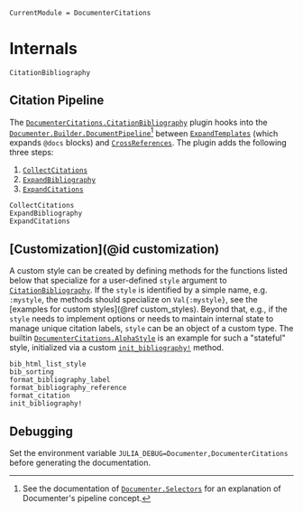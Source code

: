 ```@meta
CurrentModule = DocumenterCitations
```

# Internals

```@docs
CitationBibliography
```

## Citation Pipeline

The [`DocumenterCitations.CitationBibliography`](@ref) plugin hooks into the [`Documenter.Builder.DocumentPipeline`](https://documenter.juliadocs.org/stable/lib/internals/builder/#Documenter.Builder.DocumentPipeline)[^1] between [`ExpandTemplates`](https://documenter.juliadocs.org/stable/lib/internals/builder/#Documenter.Builder.ExpandTemplates) (which expands `@docs` blocks) and [`CrossReferences`](https://documenter.juliadocs.org/stable/lib/internals/builder/#Documenter.Builder.CrossReferences). The plugin adds the following three steps:

[^1]: See the documentation of [`Documenter.Selectors`](https://documenter.juliadocs.org/stable/lib/internals/selectors/#Documenter.Selectors) for an explanation of Documenter's pipeline concept.

1. [`CollectCitations`](@ref)
2. [`ExpandBibliography`](@ref)
3. [`ExpandCitations`](@ref)


```@docs
CollectCitations
ExpandBibliography
ExpandCitations
```

## [Customization](@id customization)

A custom style can be created by defining methods for the functions listed below that specialize for a user-defined `style` argument to [`CitationBibliography`](@ref). If the `style` is identified by a simple name, e.g. `:mystyle`, the methods should specialize on `Val{:mystyle}`, see the [examples for custom styles](@ref custom_styles). Beyond that, e.g., if the `style` needs to implement options or needs to maintain internal state to manage unique citation labels, `style` can be an object of a custom type. The builtin [`DocumenterCitations.AlphaStyle`](@ref) is an example for such a "stateful"  style, initialized via a custom [`init_bibliography!`](@ref) method.


```@docs
bib_html_list_style
bib_sorting
format_bibliography_label
format_bibliography_reference
format_citation
init_bibliography!
```

## Debugging

Set the environment variable `JULIA_DEBUG=Documenter,DocumenterCitations` before generating the documentation.
